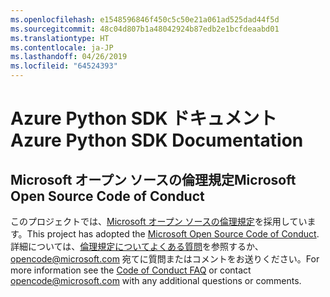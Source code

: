 ```yaml
---
ms.openlocfilehash: e1548596846f450c5c50e21a061ad525dad44f5d
ms.sourcegitcommit: 48c04d807b1a48042924b87edb2e1bcfdeaabd01
ms.translationtype: HT
ms.contentlocale: ja-JP
ms.lasthandoff: 04/26/2019
ms.locfileid: "64524393"
---
```

# <a name="azure-python-sdk-documentation"></a><span data-ttu-id="d9a02-101">Azure Python SDK ドキュメント</span><span class="sxs-lookup"><span data-stu-id="d9a02-101">Azure Python SDK Documentation</span></span>

## <a name="microsoft-open-source-code-of-conduct"></a><span data-ttu-id="d9a02-102">Microsoft オープン ソースの倫理規定</span><span class="sxs-lookup"><span data-stu-id="d9a02-102">Microsoft Open Source Code of Conduct</span></span>
<span data-ttu-id="d9a02-103">このプロジェクトでは、[Microsoft オープン ソースの倫理規定](https://opensource.microsoft.com/codeofconduct/)を採用しています。</span><span class="sxs-lookup"><span data-stu-id="d9a02-103">This project has adopted the [Microsoft Open Source Code of Conduct](https://opensource.microsoft.com/codeofconduct/).</span></span>
<span data-ttu-id="d9a02-104">詳細については、[倫理規定についてよくある質問](https://opensource.microsoft.com/codeofconduct/faq/)を参照するか、[opencode@microsoft.com](mailto:opencode@microsoft.com) 宛てに質問またはコメントをお送りください。</span><span class="sxs-lookup"><span data-stu-id="d9a02-104">For more information see the [Code of Conduct FAQ](https://opensource.microsoft.com/codeofconduct/faq/) or contact [opencode@microsoft.com](mailto:opencode@microsoft.com) with any additional questions or comments.</span></span>
